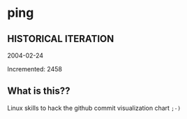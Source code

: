 # ping

## HISTORICAL ITERATION
2004-02-24

Incremented: 2458

## What is this?? 
Linux skills to hack the github commit visualization chart `;-)`
